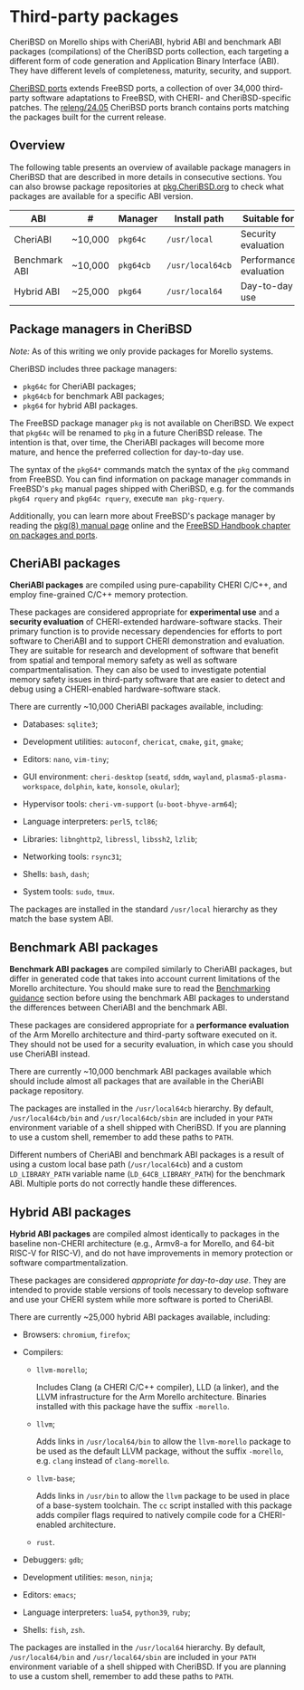 # Third-party packages

CheriBSD on Morello ships with CheriABI, hybrid ABI and benchmark ABI packages
(compilations) of the CheriBSD ports collection, each targeting a different
form of code generation and Application Binary Interface (ABI).
They have different levels of completeness, maturity, security, and support.

[CheriBSD ports](https://github.com/CTSRD-CHERI/cheribsd-ports)
extends FreeBSD ports, a collection of over 34,000 third-party
software adaptations to FreeBSD, with CHERI- and CheriBSD-specific patches.
The
[releng/24.05](https://github.com/CTSRD-CHERI/cheribsd-ports/tree/releng/24.05)
CheriBSD ports branch contains ports matching the packages built for the current
release.

## Overview

The following table presents an overview of available package managers in
CheriBSD that are described in more details in consecutive sections.
You can also browse package repositories at
[pkg.CheriBSD.org](https://pkg.CheriBSD.org/)
to check what packages are available for a specific ABI version.

| ABI           | #       | Manager   | Install path     | Suitable for           |
|---------------|---------|-----------|------------------|------------------------|
| CheriABI      | ~10,000 | `pkg64c`  | `/usr/local`     | Security evaluation    |
| Benchmark ABI | ~10,000 | `pkg64cb` | `/usr/local64cb` | Performance evaluation |
| Hybrid ABI    | ~25,000 | `pkg64`   | `/usr/local64`   | Day-to-day use         |

## Package managers in CheriBSD

*Note:* As of this writing we only provide packages for Morello systems.

CheriBSD includes three package managers:

* `pkg64c` for CheriABI packages;
* `pkg64cb` for benchmark ABI packages;
* `pkg64` for hybrid ABI packages.

The FreeBSD package manager `pkg` is not available on CheriBSD.
We expect that `pkg64c` will be renamed to `pkg` in a future CheriBSD release.
The intention is that, over time, the CheriABI packages will become more
mature, and hence the preferred collection for day-to-day use.

The syntax of the `pkg64*` commands match the syntax of the `pkg`
command from FreeBSD.
You can find information on package manager commands in FreeBSD's `pkg` manual
pages shipped with CheriBSD, e.g. for the commands `pkg64 rquery` and
`pkg64c rquery`, execute `man pkg-rquery`.

Additionally, you can learn more about FreeBSD's package manager by reading the
[pkg(8) manual page](https://www.freebsd.org/cgi/man.cgi?pkg(7)) online
and the [FreeBSD Handbook chapter on packages and
ports](https://docs.freebsd.org/en/books/handbook/ports/).

## CheriABI packages

**CheriABI packages** are compiled using pure-capability CHERI C/C++, and
employ fine-grained C/C++ memory protection.

These packages are considered appropriate for **experimental use** and
a **security evaluation** of CHERI-extended hardware-software stacks.
Their primary function is to provide necessary dependencies for efforts to port
software to CheriABI and to support CHERI demonstration and evaluation.
They are suitable for research and development of software that benefit from
spatial and temporal memory safety as well as software compartmentalisation.
They can also be used to investigate potential memory safety issues in
third-party software that are easier to detect and debug using a CHERI-enabled
hardware-software stack.

There are currently ~10,000 CheriABI packages available, including:

* Databases: `sqlite3`;

* Development utilities: `autoconf`, `chericat`, `cmake`, `git`, `gmake`;

* Editors: `nano`, `vim-tiny`;

* GUI environment: `cheri-desktop` (`seatd`, `sddm`, `wayland`,
  `plasma5-plasma-workspace`, `dolphin`, `kate`, `konsole`, `okular`);

* Hypervisor tools: `cheri-vm-support` (`u-boot-bhyve-arm64`);

* Language interpreters: `perl5`, `tcl86`;

* Libraries: `libnghttp2`, `libressl`, `libssh2`, `lzlib`;

* Networking tools: `rsync31`;

* Shells: `bash`, `dash`;

* System tools: `sudo`, `tmux`.

The packages are installed in the standard `/usr/local` hierarchy as they match
the base system ABI.

## Benchmark ABI packages

**Benchmark ABI packages** are compiled similarly to CheriABI packages, but
differ in generated code that takes into account current limitations of the
Morello architecture.
You should make sure to read the
[Benchmarking guidance](../benchmarking/)
section before using the benchmark ABI packages to understand the differences
between CheriABI and the benchmark ABI.

These packages are considered appropriate for a **performance evaluation** of
the Arm Morello architecture and third-party software executed on it.
They should not be used for a security evaluation, in which case you should use
CheriABI instead.

There are currently ~10,000 benchmark ABI packages available which should
include almost all packages that are available in the CheriABI package
repository.

The packages are installed in the `/usr/local64cb` hierarchy.
By default, `/usr/local64cb/bin` and `/usr/local64cb/sbin` are included in your
`PATH` environment variable of a shell shipped with CheriBSD.
If you are planning to use a custom shell, remember to add these paths to
`PATH`.

Different numbers of CheriABI and benchmark ABI packages is a result of using a
custom local base path (`/usr/local64cb`) and a custom `LD_LIBRARY_PATH`
variable name (`LD_64CB_LIBRARY_PATH`) for the benchmark ABI.
Multiple ports do not correctly handle these differences.

## Hybrid ABI packages

**Hybrid ABI packages** are compiled almost identically to packages in the
baseline non-CHERI architecture (e.g., Armv8-a for Morello, and 64-bit
RISC-V for RISC-V), and do not have improvements in memory protection or
software compartmentalization.

These packages are considered *appropriate for day-to-day use*.
They are intended to provide stable versions of tools necessary to develop
software and use your CHERI system while more software is ported to CheriABI.

There are currently ~25,000 hybrid ABI packages available, including:

* Browsers: `chromium`, `firefox`;

* Compilers:

  * `llvm-morello`;

    Includes Clang (a CHERI C/C++ compiler), LLD (a linker), and the LLVM
    infrastructure for the Arm Morello architecture.
    Binaries installed with this package have the suffix `-morello`.

  * `llvm`;

    Adds links in `/usr/local64/bin` to allow the `llvm-morello` package to be
    used as the default LLVM package, without the suffix `-morello`,
    e.g. `clang` instead of `clang-morello`.

  * `llvm-base`;

    Adds links in `/usr/bin` to allow the `llvm` package to be used in place of
    a base-system toolchain. The `cc` script installed with this package adds
    compiler flags required to natively compile code for a CHERI-enabled
    architecture.

  * `rust`.

* Debuggers: `gdb`;

* Development utilities: `meson`, `ninja`;

* Editors: `emacs`;

* Language interpreters: `lua54`, `python39`, `ruby`;

* Shells: `fish`, `zsh`.

The packages are installed in the `/usr/local64` hierarchy.
By default, `/usr/local64/bin` and `/usr/local64/sbin` are included in your
`PATH` environment variable of a shell shipped with CheriBSD.
If you are planning to use a custom shell, remember to add these paths to
`PATH`.
